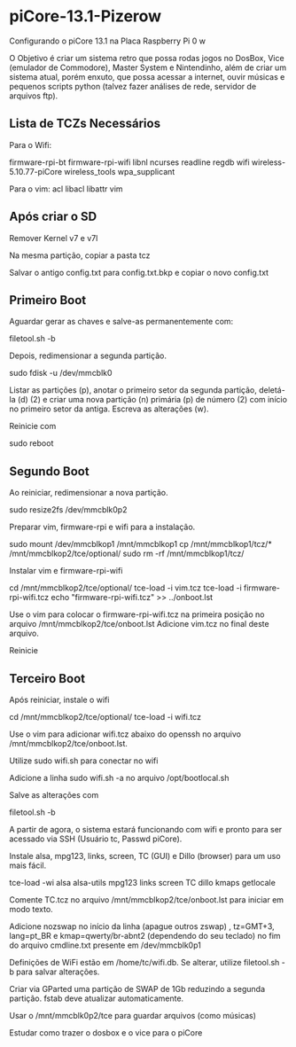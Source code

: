 # piCore-13.1-Pizerow
Configurando o piCore 13.1 na Placa Raspberry Pi 0 w

O Objetivo é criar um sistema retro que possa rodas jogos no DosBox, Vice (emulador de Commodore), Master System e Nintendinho, além de criar um sistema atual, porém enxuto, que possa acessar a internet, ouvir músicas e pequenos scripts python (talvez fazer análises de rede, servidor de arquivos ftp).


## Lista de TCZs Necessários #

Para o Wifi:

firmware-rpi-bt
firmware-rpi-wifi
libnl
ncurses
readline
regdb
wifi
wireless-5.10.77-piCore
wireless_tools
wpa_supplicant

Para o vim:
acl
libacl
libattr
vim

## Após criar o SD #

Remover Kernel v7 e v7l

Na mesma partição, copiar a pasta tcz

Salvar o antigo config.txt para config.txt.bkp e copiar o novo config.txt

## Primeiro Boot #

Aguardar gerar as chaves e salve-as permanentemente com:

filetool.sh -b

Depois, redimensionar a segunda partição.

sudo fdisk -u /dev/mmcblk0

Listar as partições (p), anotar o primeiro setor da segunda partição, deletá-la (d) (2) e criar uma nova partição (n) primária (p) de número (2) com início no primeiro setor da antiga. Escreva as alterações (w).

Reinicie com

sudo reboot

## Segundo Boot

Ao reiniciar, redimensionar a nova partição.

sudo resize2fs /dev/mmcblk0p2

Preparar vim, firmware-rpi e wifi para a instalação.

sudo mount /dev/mmcblkop1 /mnt/mmcblkop1
cp /mnt/mmcblkop1/tcz/* /mnt/mmcblkop2/tce/optional/
sudo rm -rf /mnt/mmcblkop1/tcz/

Instalar vim e firmware-rpi-wifi

cd /mnt/mmcblkop2/tce/optional/
tce-load -i vim.tcz
tce-load -i firmware-rpi-wifi.tcz
echo "firmware-rpi-wifi.tcz" >> ../onboot.lst

Use o vim para colocar o firmware-rpi-wifi.tcz na primeira posição no arquivo /mnt/mmcblkop2/tce/onboot.lst
Adicione vim.tcz no final deste arquivo.

Reinicie

## Terceiro Boot

Após reiniciar, instale o wifi

cd /mnt/mmcblkop2/tce/optional/
tce-load -i wifi.tcz

Use o vim para adicionar wifi.tcz abaixo do openssh no arquivo /mnt/mmcblkop2/tce/onboot.lst.

Utilize sudo wifi.sh para conectar no wifi

Adicione a linha sudo wifi.sh -a no arquivo /opt/bootlocal.sh

Salve as alterações com

filetool.sh -b

A partir de agora, o sistema estará funcionando com wifi e pronto para ser acessado via SSH (Usuário tc, Passwd piCore).

Instale alsa, mpg123, links, screen, TC (GUI) e Dillo (browser) para um uso mais fácil.

tce-load -wi alsa alsa-utils mpg123 links screen TC dillo kmaps getlocale

Comente TC.tcz no arquivo /mnt/mmcblkop2/tce/onboot.lst para iniciar em modo texto.

Adicione nozswap no início da linha (apague outros zswap) , tz=GMT+3, lang=pt_BR e kmap=qwerty/br-abnt2 (dependendo do seu teclado) no fim do arquivo cmdline.txt presente em /dev/mmcblk0p1

Definições de WiFi estão em /home/tc/wifi.db. Se alterar, utilize filetool.sh -b para salvar alterações.

Criar via GParted uma partição de SWAP de 1Gb reduzindo a segunda partição. fstab deve atualizar automaticamente.

Usar o /mnt/mmcblk0p2/tce para guardar arquivos (como músicas)

Estudar como trazer o dosbox e o vice para o piCore


